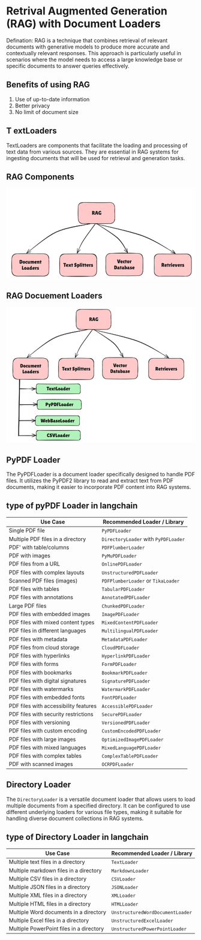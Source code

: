 # Retrival Augmented Generation (RAG) with Document Loaders
Defination: RAG is a technique that combines retrieval of relevant documents with generative models to produce more accurate and contextually relevant responses. 
This approach is particularly useful in scenarios where the model needs to access a large knowledge base or specific documents to answer queries effectively.

## Benefits of using RAG
1. Use of up-to-date information
2. Better privacy
3. No limit of document size

## T  extLoaders
TextLoaders are components that facilitate the loading and processing of text data from various sources. They are essential in RAG systems for ingesting documents that will be used for retrieval and generation tasks.

## RAG Components
![mahfuz raihan](mahfuz_raihan_retrieval_augmented_gradiant.png)


## RAG Docuement Loaders
![mahfuz raihan](mahfuz_raihan_rag_document_loader.png)



## PyPDF Loader
The PyPDFLoader is a document loader specifically designed to handle PDF files. It utilizes the PyPDF2 library to read and extract text from PDF documents, making it easier to incorporate PDF content into RAG systems.

## type of pyPDF Loader in langchain
|Use Case| Recommended Loader / Library|
|--------|-----------------------------|
|Single PDF file|`PyPDFLoader`|
|Multiple PDF files in a directory|`DirectoryLoader` with `PyPDFLoader`|
|PDF' with table/columns|`PDFPlumberLoader`|
|PDF with images|`PyMuPDFLoader`|
|PDF files from a URL|`OnlinePDFLoader`|
|PDF files with complex layouts|`UnstructuredPDFLoader`|
|Scanned PDF files (images)|`PDFPlumberLoader` or `TikaLoader`|
|PDF files with tables|`TabularPDFLoader`|
|PDF files with annotations|`AnnotatedPDFLoader`|
|Large PDF files|`ChunkedPDFLoader`|
|PDF files with embedded images|`ImagePDFLoader`|
|PDF files with mixed content types|`MixedContentPDFLoader`|
|PDF files in different languages|`MultilingualPDFLoader`|
|PDF files with metadata|`MetadataPDFLoader`|
|PDF files from cloud storage|`CloudPDFLoader`|
|PDF files with hyperlinks|`HyperlinkPDFLoader`|
|PDF files with forms|`FormPDFLoader`|
|PDF files with bookmarks|`BookmarkPDFLoader`|
|PDF files with digital signatures|`SignaturePDFLoader`|
|PDF files with watermarks|`WatermarkPDFLoader`|
|PDF files with embedded fonts|`FontPDFLoader`|
|PDF files with accessibility features|`AccessiblePDFLoader`|
|PDF files with security restrictions|`SecurePDFLoader`|
|PDF files with versioning|`VersionedPDFLoader`|
|PDF files with custom encoding|`CustomEncodedPDFLoader`|
|PDF files with large images|`OptimizedImagePDFLoader`|
|PDF files with mixed languages|`MixedLanguagePDFLoader`|
|PDF files with complex tables|`ComplexTablePDFLoader`|
|PDF with scanned images|`OCRPDFLoader`|



## Directory Loader
The ```DirectoryLoader``` is a versatile document loader that allows users to load multiple documents from a specified directory. It can be configured to use different underlying loaders for various file types, making it suitable for handling diverse document collections in RAG systems.

## type of Directory Loader in langchain
|Use Case| Recommended Loader / Library|    
|--------|-----------------------------|
|Multiple text files in a directory|`TextLoader`|
|Multiple markdown files in a directory|`MarkdownLoader`|
|Multiple CSV files in a directory|`CSVLoader`|
|Multiple JSON files in a directory|`JSONLoader`|
|Multiple XML files in a directory|`XMLLoader`|
|Multiple HTML files in a directory|`HTMLLoader`|
|Multiple Word documents in a directory|`UnstructuredWordDocumentLoader`|
|Multiple Excel files in a directory|`UnstructuredExcelLoader`|
|Multiple PowerPoint files in a directory|`UnstructuredPowerPointLoader`|